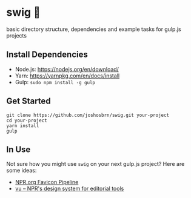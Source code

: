 # swig 🌊
basic directory structure, dependencies and example tasks for gulp.js projects

## Install Dependencies
- Node.js: https://nodejs.org/en/download/
- Yarn: https://yarnpkg.com/en/docs/install
- Gulp: `sudo npm install -g gulp`

## Get Started
```
git clone https://github.com/joshosbrn/swig.git your-project
cd your-project
yarn install
gulp
```

## In Use
Not sure how you might use `swig` on your next gulp.js project? Here are some ideas:
- [NPR.org Favicon Pipeline](https://github.com/npr/favicon)
- [vu – NPR's design system for editorial tools](https://github.com/npr/vu)
